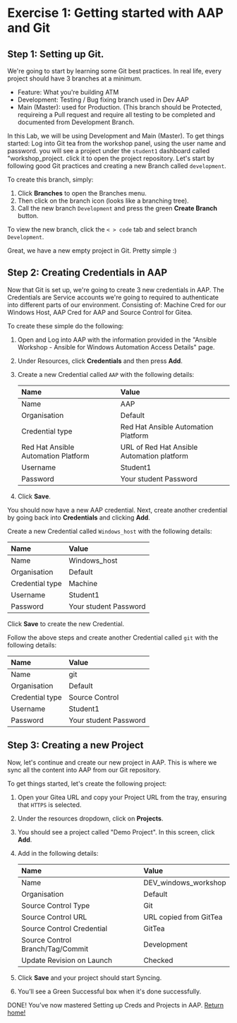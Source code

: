 # Exercise 1: Getting started with AAP and Git 

## Step 1: Setting up Git.

We're going to start by learning some Git best practices. In real life, every project should have 3 branches at a minimum. 
* Feature: What you're building ATM
* Development: Testing / Bug fixing branch used in Dev AAP
* Main (Master): used for Production. (This branch should be Protected, requireing a Pull request and require all testing to be completed and documented from Development Branch.
 
In this Lab, we will be using Development and Main (Master). To get things started: Log into Git tea from the workshop panel, using the user name and password. you will see a project under the `student1` dashboard called "workshop_project. click it to open the project repository. 
Let's start by following good Git practices and creating a new Branch called `development`.

To create this branch, simply:
1.  Click **Branches** to open the Branches menu.
2.  Then click on the branch icon (looks like a branching tree).
3.  Call the new branch `Development` and press the green **Create Branch** button.

To view the new branch, click the `< > code` tab and select branch `Development`.

Great, we have a new empty project in Git. Pretty simple :)

## Step 2: Creating Credentials in AAP 

Now that Git is set up, we're going to create 3 new credentials in AAP. The Credentials are Service accounts we're going to required to authenticate into different parts of our environment. Consisting of: Machine Cred for our Windows Host, AAP Cred for AAP and Source Control for Gitea.

To create these simple do the following: 
1.  Open and Log into AAP with the information provided in the "Ansible Workshop - Ansible for Windows Automation Access Details" page.
2.  Under Resources, click **Credentials** and then press **Add**.
3.  Create a new Credential called `AAP` with the following details:

    | Name | Value |
    | :-------------------------------- | :------------------------------------------- |
    | Name | AAP |
    | Organisation | Default |
    | Credential type | Red Hat Ansible Automation Platform |
    | Red Hat Ansible Automation Platform | URL of Red Hat Ansible Automation platform |
    | Username | Student1 |
    | Password | Your student Password |

4.  Click **Save**.

You should now have a new AAP credential. Next, create another credential by going back into **Credentials** and clicking **Add**.

Create a new Credential called `Windows_host` with the following details:

| Name | Value |
| :---------- | :------------------ |
| Name | Windows_host |
| Organisation | Default |
| Credential type | Machine |
| Username | Student1 |
| Password | Your student Password |

Click **Save** to create the new Credential.

Follow the above steps and create another Credential called `git` with the following details:

| Name | Value |
| :------------------ | :----------------- |
| Name | git |
| Organisation | Default |
| Credential type | Source Control |
| Username | Student1 |
| Password | Your student Password |

## Step 3: Creating a new Project 

Now, let's continue and create our new project in AAP. This is where we sync all the content into AAP from our Git repository.

To get things started, let's create the following project:
1.  Open your Gitea URL and copy your Project URL from the tray, ensuring that `HTTPS` is selected.
2.  Under the resources dropdown, click on **Projects**.
3.  You should see a project called "Demo Project". In this screen, click **Add**.
4.  Add in the following details:

    | Name | Value |
    | :-------------------------- | :------------------------ |
    | Name | DEV_windows_workshop |
    | Organisation | Default |
    | Source Control Type | Git |
    | Source Control URL | URL copied from GitTea |
    | Source Control Credential | GitTea |
    | Source Control Branch/Tag/Commit | Development |
    | Update Revision on Launch | Checked |

5.  Click **Save** and your project should start Syncing.
6.  You’ll see a Green Successful box when it's done successfully.

DONE! You’ve now mastered Setting up Creds and Projects in AAP. [Return home! ](index.md) 


